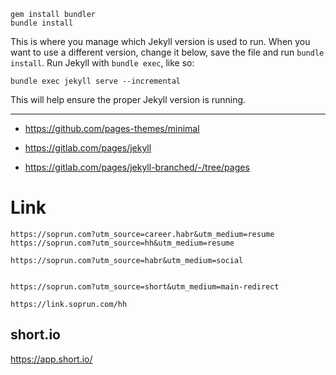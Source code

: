 
```shell
gem install bundler
bundle install
```

This is where you manage which Jekyll version is used to run.
When you want to use a different version, change it below, save the
file and run `bundle install`. Run Jekyll with `bundle exec`, like so:

```shellx
bundle exec jekyll serve --incremental
```

This will help ensure the proper Jekyll version is running.

---

- https://github.com/pages-themes/minimal


- https://gitlab.com/pages/jekyll
- https://gitlab.com/pages/jekyll-branched/-/tree/pages


# Link
```text
https://soprun.com?utm_source=career.habr&utm_medium=resume
https://soprun.com?utm_source=hh&utm_medium=resume

https://soprun.com?utm_source=habr&utm_medium=social


https://soprun.com?utm_source=short&utm_medium=main-redirect

https://link.soprun.com/hh

```

## short.io

https://app.short.io/
